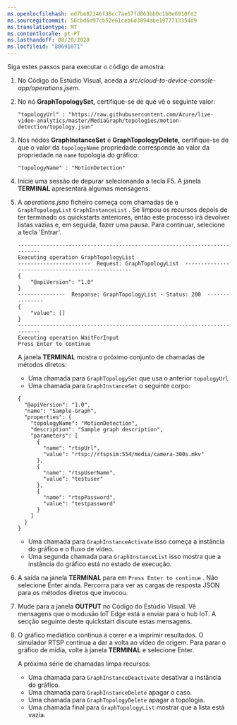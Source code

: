 ```yaml
---
ms.openlocfilehash: ed7be82146f38cc7ae57fd863bb0c1b8e6910fd2
ms.sourcegitcommit: 56cbd6d97cb52e61ceb6d3894abe1977713354d9
ms.translationtype: MT
ms.contentlocale: pt-PT
ms.lasthandoff: 08/20/2020
ms.locfileid: "88691071"
---
```

Siga estes passos para executar o código de amostra:

1. No Código do Estúdio Visual, aceda a *src/cloud-to-device-console-app/operations.jsem*.
1. No nó **GraphTopologySet,** certifique-se de que vê o seguinte valor:

    `"topologyUrl" : "https://raw.githubusercontent.com/Azure/live-video-analytics/master/MediaGraph/topologies/motion-detection/topology.json"`
1. Nos nódos **GraphInstanceSet** e **GraphTopologyDelete,**  certifique-se de que o valor da `topologyName` propriedade corresponde ao valor da propriedade na `name` topologia do gráfico:

    `"topologyName" : "MotionDetection"`
    
1. Inicie uma sessão de depurar selecionando a tecla F5. A janela **TERMINAL** apresentará algumas mensagens.
1. A *operations.jsno* ficheiro começa com chamadas de e `GraphTopologyList` `GraphInstanceList` . Se limpou os recursos depois de ter terminado os quickstarts anteriores, então este processo irá devolver listas vazias e, em seguida, fazer uma pausa. Para continuar, selecione a tecla 'Entrar'.

    ```
    --------------------------------------------------------------------------
    Executing operation GraphTopologyList
    -----------------------  Request: GraphTopologyList  --------------------------------------------------
    {
        "@apiVersion": "1.0"
    }
    ---------------  Response: GraphTopologyList - Status: 200  ---------------
    {
        "value": []
    }
    --------------------------------------------------------------------------
    Executing operation WaitForInput
    Press Enter to continue
    ```
    
    A janela **TERMINAL** mostra o próximo conjunto de chamadas de métodos diretos:
     * Uma chamada para `GraphTopologySet` que usa o anterior `topologyUrl`
     * Uma chamada para `GraphInstanceSet` o seguinte corpo:
         
    ```
    {
      "@apiVersion": "1.0",
      "name": "Sample-Graph",
      "properties": {
        "topologyName": "MotionDetection",
        "description": "Sample graph description",
        "parameters": [
          {
            "name": "rtspUrl",
            "value": "rtsp://rtspsim:554/media/camera-300s.mkv"
          },
          {
            "name": "rtspUserName",
            "value": "testuser"
          },
          {
            "name": "rtspPassword",
            "value": "testpassword"
          }
        ]
      }
    }
    ```
     
    * Uma chamada para `GraphInstanceActivate` isso começa a instância do gráfico e o fluxo de vídeo.
    * Uma segunda chamada para `GraphInstanceList` isso mostra que a instância do gráfico está no estado de execução.
1. A saída na janela **TERMINAL** para em `Press Enter to continue` . Não selecione Enter ainda. Percorra para ver as cargas de resposta JSON para os métodos diretos que invocou.
1. Mude para a janela **OUTPUT** no Código do Estúdio Visual. Vê mensagens que o modusão IoT Edge está a enviar para o hub IoT. A secção seguinte deste quickstart discute estas mensagens.
1. O gráfico mediático continua a correr e a imprimir resultados. O simulador RTSP continua a dar a volta ao vídeo de origem. Para parar o gráfico de mídia, volte à janela **TERMINAL** e selecione Enter. 

    A próxima série de chamadas limpa recursos:

    * Uma chamada para `GraphInstanceDeactivate` desativar a instância do gráfico.
    * Uma chamada para `GraphInstanceDelete` apagar o caso.
    * Uma chamada para `GraphTopologyDelete` apagar a topologia.
    * Uma chamada final para `GraphTopologyList` mostrar que a lista está vazia.
